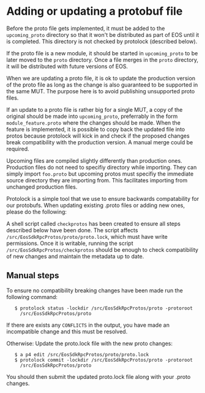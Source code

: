 # Adding or updating a protobuf file

Before the proto file gets implemented, it must be added to the `upcoming_proto` directory
so that it won't be distributed as part of EOS until it is completed. This directory
is not checked by protolock (described below).

If the proto file is a new module, it should be started in `upcoming_proto` to be later
moved to the `proto` directory. Once a file merges in the `proto` directory, it will
be distributed with future versions of EOS.

When we are updating a proto file, it is ok to update the production version of the proto
file as long as the change is also guaranteed to be supported in the same MUT. The
purpose here is to avoid publishing unsupported proto files.

If an update to a proto file is rather big for a single MUT, a copy of the original
should be made into `upcoming_proto`, preferrably in the form `module_feature.proto`
where the changes should be made. When the feature is implemented, it is possible to
copy back the updated file into protos because protolock will kick in and check if
the proposed changes break compatibility with the production version. A manual merge
could be required.

Upcoming files are compiled slightly differently than production ones. Production files
do not need to specifiy directory while importing. They can simply import `foo.proto`
but upcoming protos must specifiy the immediate source directory they are importing
from. This facilitates importing from unchanged production files.

Protolock is a simple tool that we use to ensure backwards
compatability for our protobufs. When updating existing .proto files or 
adding new ones, please do the following:

A shell script called `checkprotos` has been created to ensure all steps described
below have been done. The script affects `/src/EosSdkRpcProtos/proto/proto.lock`,
which must have write permissions. Once it is writable, running the script
`/src/EosSdkRpcProtos/checkprotos` should be enough to check compatibility of new
changes and maintain the metadata up to date.

## Manual steps

To ensure no compatibility breaking changes have been made run the following command:
```
   $ protolock status -lockdir /src/EosSdkRpcProtos/proto -protoroot 
     /src/EosSdkRpcProtos/proto
```

If there are exists any `CONFLICTS` in the output, you have made an incompatible
change and this must be resolved.

Otherwise:
Update the proto.lock file with the new proto changes:
```
   $ a p4 edit /src/EosSdkRpcProtos/proto/proto.lock
   $ protolock commit -lockdir /src/EosSdkRpcProtos/proto -protoroot 
     /src/EosSdkRpcProtos/proto
```

You should then submit the updated proto.lock file along with your .proto changes.
